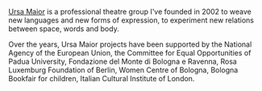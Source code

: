 [Ursa Maior](https://ursamaior.net) is a professional theatre group I've founded in 2002 to weave new languages and new forms of expression, to experiment new relations between space, words and body.

Over the years, Ursa Maior projects have been supported by the National Agency of the European Union, the Committee for Equal Opportunities of Padua University, Fondazione del Monte di Bologna e Ravenna, Rosa Luxemburg Foundation of Berlin, Women Centre of Bologna, Bologna Bookfair for children, Italian Cultural Institute of London.
